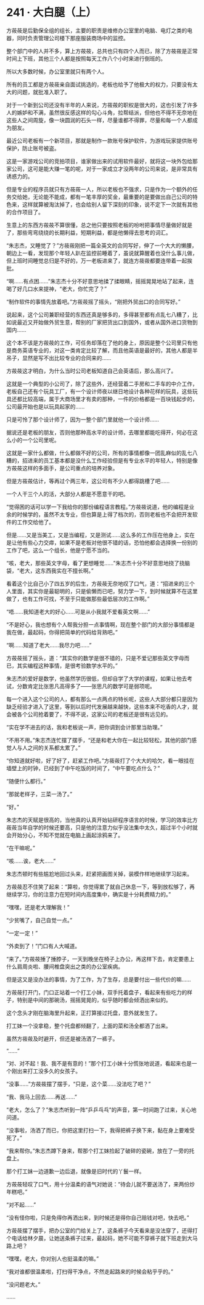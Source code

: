 # 241 · 大白腿（上）

方莜莜是后勤保全组的组长，主要的职责是维修办公室里的电脑、电灯之类的电器，同时负责管理公司楼下那座服装商场中的监控。

整个部门中的人并不多，算上方莜莜，总共也只有四个人而已，除了方莜莜是正常时间上下班，其他三个人都是按照每天工作八个小时来进行倒班的。

所以大多数时候，办公室里就只有两个人。

所有的员工都是方莜莜亲自面试挑选的，老板也给予了他极大的权力，只要没有太大的问题，就批准入职了。

对于一个新到公司还没有半年的人来说，方莜莜的职权是很大的，这也引发了许多人的嫉妒和不满，虽然很反感这样的勾心斗角，拉帮结派，但他也不得不无奈地在这些人之间周旋，像一块圆润的石头一样，尽量谁都不得罪，尽量和每一个人都成为朋友。

最近公司老板有一个新项目，那就是制作一款账号保护软件，为游戏玩家提供账号保护，防止账号被盗。

这是一家游戏公司的竞拍项目，谁家做出来的试用软件最好，就将这一块外包给那家公司，这可是能大赚一笔的呢，对于一家成立才没两年的公司来说，是非常具有诱惑力的。

但是专业的程序员就只有方莜莜一人，所以老板也不强求，只是作为一个额外的任务交给她，无论能不能成，都有一笔丰厚的奖金，最重要的是要做出自己公司的特色来，这样就算被淘汰掉了，也会给别人留下深刻的印象，说不定下一次就有其他的合作项目了。

生意上的东西方莜莜不算很懂，总之他只要按照老板的吩咐把事情尽量做好就是了，那些弯弯绕绕的长期利益，短期利益，都是他懒得去思考的词汇。

“朱志杰，又睡觉了？”方莜莜刚把一篇全英文的合同写好，伸了一个大大的懒腰，朝边上一看，发现那个年轻人趴在监控前睡着了，虽说就算醒着也没什么事儿做，但上班时间睡觉总归是不好的，万一老板进来了，就连方莜莜都要连带着一起挨批。

“啊……有点困……”朱志杰十分不好意思地揉了揉眼睛，摇摇晃晃地站了起来，连喝了好几口水来提神，“老大，你忙完了？”

“制作软件的事情先放着吧。”方莜莜摇了摇头，“刚把外贸出口的合同写好。”

说起来，这个公司兼职经营的东西还真是够多的，多得甚至都有点乱七八糟了，比如说最近又开始做外贸生意，帮别的厂家把货出口到国外，或者从国外进口货物到国内……

这个本不该是方莜莜的工作，可任务却落在了他的身上，原因是整个公司里只有他是商务英语专业的，对这一类肯定比较了解，而且他英语是最好的，其他人都是半吊子，显然是写不出比较专业的合同来的……

方莜莜这才明白，为什么当时公司老板知道自己会英语后，那么高兴了。

这就是一个典型的小公司了，除了这些外，还经营着二手房和二手车的中介工作，老板自己还有个玩具工厂，有一个设计师夜以继日地设计各种花样的玩具，这些玩具还都比较高端，属于大商场里才有卖的那种，一件的价格都是一百块钱起步的，公司最开始也是以玩具起家的……

只是可怜了那个设计师了，因为一整个部门里就他一个设计师……

据说还是老板的朋友，否则他那种高水平的设计师，去哪里都能吃得开，何必在这么小的一个公司里呢。

这就是一家什么都做，什么都做不好的公司，所有的事情都像一团乱麻似的乱七八糟的，招进来的员工基本都是没什么工作经验但是有专业水平的年轻人，特别是像方莜莜这样的多面手，是公司重点的培养对象。

但是方莜莜估计，等再过个两三年，这公司有不少人都得跳槽了吧……

一个人干三个人的活，大部分人都是不愿意干的吧。

“觉得困的话可以学一下我给你的那份编程语言教程。”方莜莜说道，他的编程是业余的时候学的，虽然不太专业，但也算是上得了档次的，否则老板也不会把开发软件的工作交给他了。

但是……又是当美工，又是当编程，又是测试……这么多的工作压在他身上，实在是让他有些心力交瘁，如果不是老板对他很不错的话，恐怕他都会选择换一份别的工作了吧，这么一个组长，他是宁愿不当的。

“咳，老大，那些英文字母，看了更想睡觉……”朱志杰十分不好意思地挠了挠脑袋，“老大，这东西我实在不擅长啊。”

看着这个比自己小了四五岁的后生，方莜莜无奈地叹了口气，道：“招进来的三个人里面，其实你是最聪明的，只是偷懒而已吧，努力学一下，到时候就算不在这里做了，也有工作可找，不至于只能做那些最低层次的工作啊。”

“唔……我知道老大的好心……可是从小我就不爱看英文啊……”

“不是好心，我也想有个人帮我分担一点事情啊，现在整个部门的大部分事情都是我在做，最起码，你得把简单的代码给背熟吧。”

“啊……知道了老大……我尽力吧……”

方莜莜摇了摇头，道：“其实你的数学是很不错的，只是不爱记那些英文字母而已，其实编程这种事情，是很考验数学水平的。”

朱志杰的爱好是数学，他虽然学历很低，但却自学了大学的课程，如果让他去考试，分数肯定比张思凡高得多了——张思凡的数学可是弱项呢。

每一个进入这个公司的人，都有那么一点两点的特长呢，这些人大部分都只是因为缺乏经验才进入了这里，等到以后时代发展越来越快，这些本来不吃香的人才，就会被各个公司抢着要了，不得不说，这家公司的老板还是很有远见的。

“实在学不进去的话，我和老板说一声，把你调到会计那里当助理。”

“不用不用。”朱志杰连忙摆了摆手，“还是和老大你在一起比较轻松，其他的部门感觉人与人之间的关系都太累了。”

“你知道就好啦，好了好了，赶紧工作吧。”方莜莜打了个大大的哈欠，看一眼挂在墙壁上的时钟，已经到了中午吃饭的时间了，“中午要吃点什么？”

“随便什么都行。”

“那就老样子，三菜一汤了。”

“好。”

朱志杰的天赋是很高的，当他真的认真开始钻研程序语言的时候，学习的效率比方莜莜当年自学的时候还要高，只是他的注意力似乎没法集中太久，超过半个小时就会开始分心，不知不觉就在电脑上画起涂鸦来了。

“在干嘛呢。”

“咳……诶，老大……”

朱志杰顿时有些尴尬地回过头来，赶紧把画图关掉，装模作样地继续学习起来。

方莜莜忍不住笑了起来：“算啦，你觉得累了就自己休息一下，等到放松够了，再继续学习，你的注意力在短时间内高度集中，确实是十分耗费精力的。”

“嘿嘿，还是老大理解我！”

“少贫嘴了，自己自觉一点。”

“一定一定！”

“外卖到了！”门口有人大喊道。

“来了。”方莜莜捶了捶脖子，一天到晚坐在椅子上办公，再这样下去，肯定要患上什么肩周炎啦、腰间椎盘突出之类的办公室疾病。

但是这又是没办法的事情，为了工作，为了生存，总是要付出一些代价的嘛……

方莜莜打开门，门口正站着一个打工小妹，双手托着盘子，看起来有些吃力的样子，特别是中间的那碗汤，摇摇晃晃的，似乎随时都会倾洒出来似的。

这个念头才刚在脑海里升起来，正打算接过托盘，意外就发生了。

打工妹一个没拿稳，整个托盘都倾翻了，上面的菜和汤全都洒了出来。

虽然方莜莜及时避开，但还是被汤洒了一裤子。

“……”

“对、对不起！我、我不是有意的！”那个打工小妹十分慌张地说道，看起来也是一个刚出来打工没多久的女孩子。

“没事……”方莜莜摆了摆手，“只是，这个菜……没法吃了吧？”

“我、我马上回去……再送……”

“老大，怎么了？”朱志杰听到一阵“乒乒乓乓”的声音，第一时间跑了过来，关心地问道。

“没事啦，汤洒了而已，你把这里打扫一下，我得把裤子换下来，黏在身上要难受死了。”

“我来帮你。”朱志杰蹲下身来，帮那个打工妹捡起了破碎的瓷碗，放在了一旁的托盘上。

那个打工妹一边道歉一边后退，就像是旧时代的丫鬟一样。

方莜莜轻叹了口气，用十分温柔的语气对她说：“待会儿就不要送汤了，来两份炒年糕吧。”

“对不起……”

“没有怪你啦，只是免得你再洒出来，到时候还是得你自己赔钱对吧，快去吧。”

方莜莜摆了摆手，把办公室的门给关上了，这条裤子今天看来是没法穿了，还得打个电话给林夕晨，让她送条裤子过来，最起码，她不可能不穿裤子就下班走到大马路上吧？

“嘿嘿，老大，你对别人也挺温柔的嘛。”

“我对谁都很温柔啦，打扫得干净点，不然走起路来的时候会粘乎乎的。”

“没问题老大。”

……
